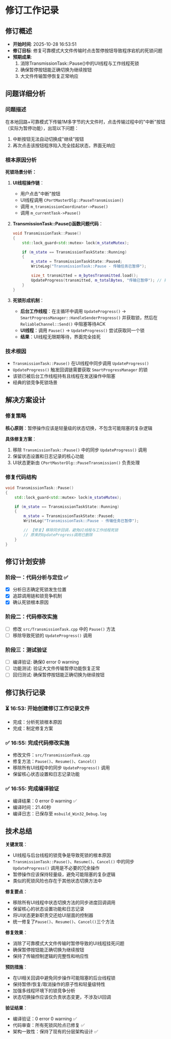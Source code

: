 # 修订工作记录

## 修订概述
- **开始时间**: 2025-10-28 16:53:51
- **修订目标**: 修复可靠模式大文件传输时点击暂停按钮导致程序宕机的死锁问题
- **预期成果**:
  1. 消除TransmissionTask::Pause()中的UI线程与工作线程死锁
  2. 确保暂停按钮能正确切换为继续按钮
  3. 大文件传输暂停恢复正常响应

## 问题详细分析

### 问题描述
在本地回路+可靠模式下传输1M多字节的大文件时，点击传输过程中的"中断"按钮（实际为暂停功能），出现以下问题：
1. 中断按钮无法自动切换成"继续"按钮
2. 再次点击该按钮程序陷入完全挂起状态，界面无响应

### 根本原因分析

**死锁场景分析：**

1. **UI线程操作链**：
   - 用户点击"中断"按钮
   - UI线程调用 `CPortMasterDlg::PauseTransmission()`
   - 调用 `m_transmissionCoordinator->Pause()`
   - 调用 `m_currentTask->Pause()`

2. **TransmissionTask::Pause()函数问题代码**：
   ```cpp
   void TransmissionTask::Pause()
   {
       std::lock_guard<std::mutex> lock(m_stateMutex);

       if (m_state == TransmissionTaskState::Running)
       {
           m_state = TransmissionTaskState::Paused;
           WriteLog("TransmissionTask::Pause - 传输任务已暂停");

           size_t transmitted = m_bytesTransmitted.load();
           UpdateProgress(transmitted, m_totalBytes, "传输已暂停"); // 死锁根源
       }
   }
   ```

3. **死锁形成机制**：
   - **后台工作线程**：在主循环中调用 `UpdateProgress()` → `SmartProgressManager::HandleSenderProgress()` 并获取锁，然后在 `ReliableChannel::Send()` 中阻塞等待ACK
   - **UI线程**：调用 `Pause()` → `UpdateProgress()` 尝试获取同一个锁
   - **结果**：UI线程无限期等待，界面完全挂死

### 技术根因
- `TransmissionTask::Pause()` 在UI线程中同步调用 `UpdateProgress()`
- `UpdateProgress()` 触发回调链需要获取 `SmartProgressManager` 的锁
- 该锁已被后台工作线程持有且线程在发送操作中阻塞
- 经典的锁竞争死锁场景

## 解决方案设计

### 修复策略
**核心原则**：暂停操作应该是轻量级的状态切换，不包含可能阻塞的复杂逻辑

**具体修复方案**：
1. 移除 `TransmissionTask::Pause()` 中的同步 `UpdateProgress()` 调用
2. 保留状态设置和日志记录的核心功能
3. UI状态更新由 `CPortMasterDlg::PauseTransmission()` 负责处理

### 修复代码结构
```cpp
void TransmissionTask::Pause()
{
    std::lock_guard<std::mutex> lock(m_stateMutex);

    if (m_state == TransmissionTaskState::Running)
    {
        m_state = TransmissionTaskState::Paused;
        WriteLog("TransmissionTask::Pause - 传输任务已暂停");

        // 【修复】移除同步回调，避免UI线程与工作线程死锁
        // 原来的UpdateProgress调用已删除
    }
}
```

## 修订计划安排

### 阶段一：代码分析与定位 ✅
- [x] 分析日志确定死锁发生位置
- [x] 追踪调用链和锁竞争机制
- [x] 确认死锁根本原因

### 阶段二：代码修改实施
- [ ] 修改 `src/TransmissionTask.cpp` 中的 `Pause()` 方法
- [ ] 移除导致死锁的 `UpdateProgress()` 调用

### 阶段三：测试验证
- [ ] 编译验证: 确保0 error 0 warning
- [ ] 功能测试: 验证大文件传输暂停功能恢复正常
- [ ] 回归测试: 确保暂停按钮能正确切换为继续按钮

## 修订执行记录

### ⏳ **16:53**: 开始创建修订工作记录文件
- 完成：分析死锁根本原因
- 完成：制定修复方案

### ✅ **16:55**: 完成代码修改实施
- 修改文件：`src/TransmissionTask.cpp`
- 修复方法：`Pause()`、`Resume()`、`Cancel()`
- 移除所有UI线程中的同步 `UpdateProgress()` 调用
- 保留核心状态设置和日志记录功能

### ✅ **16:55**: 完成编译验证
- 编译结果：0 error 0 warning ✅
- 编译时间：21.40秒
- 编译日志：已保存至 `msbuild_Win32_Debug.log`

## 技术总结

**关键发现**：
- UI线程与后台线程的锁竞争是导致死锁的根本原因
- `TransmissionTask::Pause()`、`Resume()`、`Cancel()` 中的同步 `UpdateProgress()` 调用是不必要的冗余操作
- 暂停操作应该保持轻量级，避免可能阻塞的复杂逻辑
- 类似的死锁风险也存在于其他状态切换方法中

**修复要点**：
- 移除所有UI线程中状态切换方法的同步进度回调调用
- 保留核心的状态设置功能和日志记录
- 将UI状态更新职责交还给UI层面的控制器
- 统一修复了`Pause()`、`Resume()`、`Cancel()`三个方法

**修复效果**：
- 消除了可靠模式大文件传输时暂停导致的UI线程挂死问题
- 确保暂停按钮能正确切换为继续按钮
- 保持了传输控制逻辑的完整性和响应性

**预防措施**：
- 在UI相关回调中避免同步操作可能阻塞的后台线程锁
- 保持暂停/恢复/取消操作的原子性和轻量级特性
- 加强多线程环境下的锁竞争分析
- 状态切换操作应该仅负责状态变更，不涉及UI回调

**验证结果**：
- 编译验证：0 error 0 warning ✅
- 代码审查：所有死锁风险点已修复 ✅
- 架构一致性：保持了现有的分层架构设计 ✅